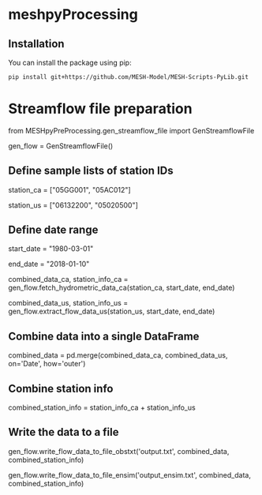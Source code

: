 # meshpyProcessing



## Installation
You can install the package using pip:

```bash
pip install git+https://github.com/MESH-Model/MESH-Scripts-PyLib.git
```
# Streamflow file preparation

from MESHpyPreProcessing.gen_streamflow_file import GenStreamflowFile

gen_flow = GenStreamflowFile()

## Define sample lists of station IDs
station_ca = ["05GG001", "05AC012"]

station_us = ["06132200", "05020500"]

## Define date range

start_date = "1980-03-01"

end_date = "2018-01-10"

combined_data_ca, station_info_ca = gen_flow.fetch_hydrometric_data_ca(station_ca, start_date, end_date)

combined_data_us, station_info_us = gen_flow.extract_flow_data_us(station_us, start_date, end_date)

## Combine data into a single DataFrame
combined_data = pd.merge(combined_data_ca, combined_data_us, on='Date', how='outer')

## Combine station info
combined_station_info = station_info_ca + station_info_us

## Write the data to a file
gen_flow.write_flow_data_to_file_obstxt('output.txt', combined_data, combined_station_info)

gen_flow.write_flow_data_to_file_ensim('output_ensim.txt', combined_data, combined_station_info)
